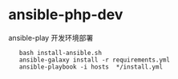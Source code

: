 # ansible-php-dev
ansible-play 开发环境部署
```
   bash install-ansible.sh
   ansible-galaxy install -r requirements.yml
   ansible-playbook -i hosts  */install.yml
```
